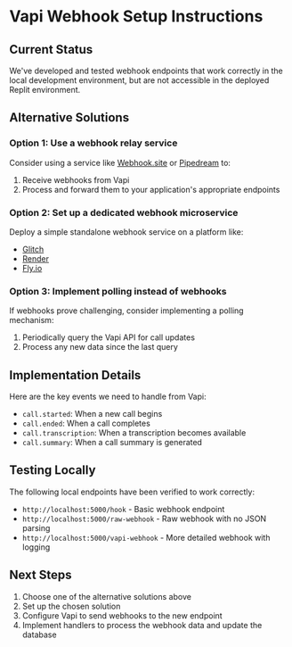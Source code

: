 # Vapi Webhook Setup Instructions

## Current Status
We've developed and tested webhook endpoints that work correctly in the local development environment, but are not accessible in the deployed Replit environment.

## Alternative Solutions

### Option 1: Use a webhook relay service
Consider using a service like [Webhook.site](https://webhook.site) or [Pipedream](https://pipedream.com/) to:
1. Receive webhooks from Vapi
2. Process and forward them to your application's appropriate endpoints

### Option 2: Set up a dedicated webhook microservice
Deploy a simple standalone webhook service on a platform like:
- [Glitch](https://glitch.com)
- [Render](https://render.com)
- [Fly.io](https://fly.io)

### Option 3: Implement polling instead of webhooks
If webhooks prove challenging, consider implementing a polling mechanism:
1. Periodically query the Vapi API for call updates
2. Process any new data since the last query

## Implementation Details

Here are the key events we need to handle from Vapi:
- `call.started`: When a new call begins
- `call.ended`: When a call completes
- `call.transcription`: When a transcription becomes available
- `call.summary`: When a call summary is generated

## Testing Locally
The following local endpoints have been verified to work correctly:
- `http://localhost:5000/hook` - Basic webhook endpoint
- `http://localhost:5000/raw-webhook` - Raw webhook with no JSON parsing
- `http://localhost:5000/vapi-webhook` - More detailed webhook with logging

## Next Steps
1. Choose one of the alternative solutions above
2. Set up the chosen solution
3. Configure Vapi to send webhooks to the new endpoint
4. Implement handlers to process the webhook data and update the database